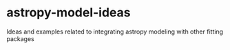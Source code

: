 # astropy-model-ideas
Ideas and examples related to integrating astropy modeling with other fitting packages
